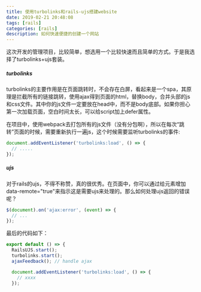 ```yaml
---
title: 使用turbolinks和rails-ujs搭建website
date: 2019-02-21 20:48:08
tags: [rails]
categories: [rails]
description: 如何快速便捷的创建一个网站
---
```


这次开发的管理项目，比较简单，想选用一个比较快速而且简单的方式。于是我选择了turbolinks+ujs套装。

##### turbolinks
turbolinks的主要作用是在页面跳转时，不会存在白屏，看起来是一个spa，其原理是拦截所有的链接跳转，使用ajax得到页面的html，替换body，合并头部的js和css文件。其中你的js文件一定要放在head中，而不是body底部。如果你担心第一次加载页面，空白时间太长，可以给script加上defer属性。

在项目中，使用webpack去打包所有的js文件（没有分包啊），所以在每次“跳转”页面的时候，需要重新执行一遍js，这个时候需要监听turbolinks的事件:

```js
document.addEventListener('turbolinks:load', () => {
  // .....
});
```

##### ujs
对于rails的ujs，不得不称赞，真的很优秀。在页面中，你可以通过给元素增加data-remote="true"来指示这是需要ujs来处理的。那么如何处理ujs返回的错误呢？

```js
$(document).on('ajax:error', (event) => {
  // ...
});
```

最后的代码如下：
```js
export default () => {
  RailsUJS.start();
  turbolinks.start();
  ajaxFeedback(); // handle ajax

  document.addEventListener('turbolinks:load', () => {
    // xxxx
  });
```